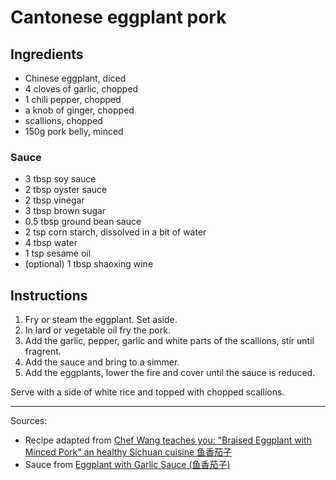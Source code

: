# Cantonese eggplant pork

## Ingredients
- Chinese eggplant, diced
- 4 cloves of garlic, chopped
- 1 chili pepper, chopped
- a knob of ginger, chopped
- scallions, chopped
- 150g pork belly, minced

### Sauce
- 3 tbsp soy sauce
- 2 tbsp oyster sauce
- 2 tbsp vinegar
- 3 tbsp brown sugar
- 0.5 tbsp ground bean sauce
- 2 tsp corn starch, dissolved in a bit of water
- 4 tbsp water
- 1 tsp sesame oil
- (optional) 1 tbsp shaoxing wine

## Instructions
1. Fry or steam the eggplant. Set aside.
2. In lard or vegetable oil fry the pork.
3. Add the garlic, pepper, garlic and white parts of the scallions, stir until fragrent.
4. Add the sauce and bring to a simmer.
5. Add the eggplants, lower the fire and cover until the sauce is reduced.

Serve with a side of white rice and topped with chopped scallions.

---

Sources:

- Recipe adapted from [Chef Wang teaches you: "Braised Eggplant with Minced Pork" an healthy Sichuan cuisine 鱼香茄子](https://youtu.be/4Zl-SyceEzc)
- Sauce from [Eggplant with Garlic Sauce (鱼香茄子)](https://www.madewithlau.com/recipes/eggplant-with-garlic-sauce)
